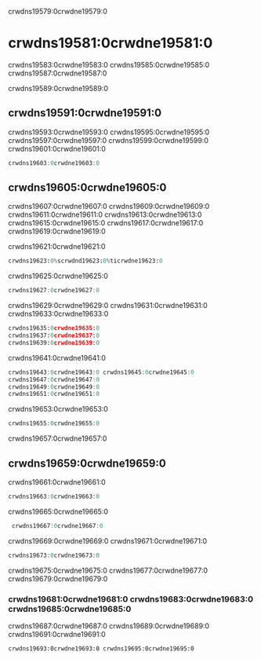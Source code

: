 crwdns19579:0crwdne19579:0
# crwdns19581:0crwdne19581:0

crwdns19583:0crwdne19583:0 crwdns19585:0crwdne19585:0 crwdns19587:0crwdne19587:0

crwdns19589:0crwdne19589:0

## crwdns19591:0crwdne19591:0

crwdns19593:0crwdne19593:0 crwdns19595:0crwdne19595:0 crwdns19597:0crwdne19597:0 crwdns19599:0crwdne19599:0 crwdns19601:0crwdne19601:0

```r
crwdns19603:0crwdne19603:0
```

## crwdns19605:0crwdne19605:0

crwdns19607:0crwdne19607:0 crwdns19609:0crwdne19609:0 crwdns19611:0crwdne19611:0 crwdns19613:0crwdne19613:0 crwdns19615:0crwdne19615:0 crwdns19617:0crwdne19617:0 crwdns19619:0crwdne19619:0

crwdns19621:0crwdne19621:0
```python
crwdns19623:0%scrwdnd19623:0%ticrwdne19623:0
```

crwdns19625:0crwdne19625:0
```r
crwdns19627:0crwdne19627:0
```

crwdns19629:0crwdne19629:0 crwdns19631:0crwdne19631:0 crwdns19633:0crwdne19633:0

```python
crwdns19635:0crwdne19635:0
crwdns19637:0crwdne19637:0
crwdns19639:0crwdne19639:0
```
crwdns19641:0crwdne19641:0

```r
crwdns19643:0crwdne19643:0 crwdns19645:0crwdne19645:0
crwdns19647:0crwdne19647:0
crwdns19649:0crwdne19649:0
crwdns19651:0crwdne19651:0
```

crwdns19653:0crwdne19653:0

```r
crwdns19655:0crwdne19655:0
```
crwdns19657:0crwdne19657:0

## crwdns19659:0crwdne19659:0

crwdns19661:0crwdne19661:0
```r
crwdns19663:0crwdne19663:0
```
crwdns19665:0crwdne19665:0
```r
 crwdns19667:0crwdne19667:0
```

crwdns19669:0crwdne19669:0 crwdns19671:0crwdne19671:0

```r
crwdns19673:0crwdne19673:0

```

crwdns19675:0crwdne19675:0 crwdns19677:0crwdne19677:0 crwdns19679:0crwdne19679:0

### crwdns19681:0crwdne19681:0 crwdns19683:0crwdne19683:0  crwdns19685:0crwdne19685:0

crwdns19687:0crwdne19687:0 crwdns19689:0crwdne19689:0 crwdns19691:0crwdne19691:0

```{figure} ../../figures/xkcd1285.png
crwdns19693:0crwdne19693:0 crwdns19695:0crwdne19695:0
```

